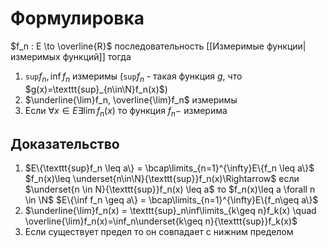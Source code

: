 # Формулировка
$f_n : E \to \overline{R}$ последовательность [[Измеримые функции|измеримых функций]] тогда
1. $\texttt{sup}f_n, \inf f_n$ измеримы ($\texttt{sup} f_n$ - такая функция $g$, что $g(x)=\texttt{sup}_{n\in\N}f_n(x)$)
2. $\underline{\lim}f_n, \overline{\lim}f_n$ измеримы
3. Если $\forall x \in E \exists \lim f_n(x)$ то функция $f_n -$ измерима
## Доказательство
1. $E\{\texttt{sup}f_n \leq a\} = \bcap\limits_{n=1}^{\infty}E\{f_n \leq a\}$   $f_n(x)\leq \underset{n\in\N}{\texttt{sup}}f_n(x)\Rightarrow$ если $\underset{n \in N}{\texttt{sup}}f_n(x) \leq a$ то $f_n(x)\leq a \forall n \in \N$    $E\{\inf f_n \geq a\} = \bcap\limits_{n=1}^{\infty}E\{f_n\geq a\}$
2. $\underline{\lim}f_n(x) = \texttt{sup}_n\inf\limits_{k\geq n}f_k(x) \quad \overline{\lim}f_n(x)=\inf_n\underset{k\geq n}{\texttt{sup}}f_k(x)$
3. Если существует предел то он совпадает с нижним пределом